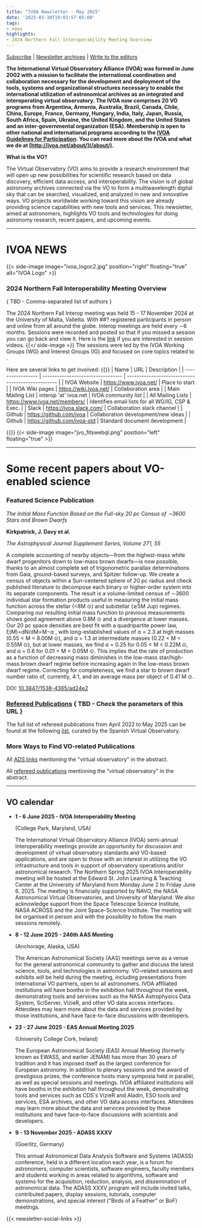 ```yaml
---
title: "IVOA Newsletter - May 2025"
date: '2025-03-30T19:03:57-05:00'
tags:
- news
highlights:
- 2024 Northern Fall Interoperability Meeting Overview
---
```


[Subscribe](http://www.ivoa.net/mailman/listinfo/ivoa-news) |
[Newsletter archives](/newsletter/) |
[Write to the editors](mailto:ivoa-news-editors@ivoa.net)

**The International Virtual Observatory Alliance (IVOA) was formed in June 2002
with a mission to facilitate the international coordination and collaboration
necessary for the development and deployment of the tools, systems and
organizational structures necessary to enable the international utilization of
astronomical archives as an integrated and interoperating virtual observatory.
The IVOA now comprises 20 VO programs from Argentina, Armenia, Australia,
Brazil, Canada, Chile, China, Europe, France, Germany, Hungary, India, Italy,
Japan, Russia, South Africa, Spain, Ukraine, the United Kingdom, and the United
States and an inter-governmental organization (ESA). Membership is open to other
national and international programs according to the
[IVOA Guidelines for Participation](http://ivoa.net/Documents/latest/IVOAParticipation.html).
You can read more about the IVOA and what we do at
[http://ivoa.net/about/](/about/).**

**What is the VO?**

The Virtual Observatory (VO) aims to provide a research environment that will
open up new possibilities for scientific research based on data discovery,
efficient data access, and interoperability. The vision is of global astronomy
archives connected via the VO to form a multiwavelength digital sky that can be
searched, visualized, and analyzed in new and innovative ways. VO projects
worldwide working toward this vision are already providing science capabilities
with new tools and services. This newsletter, aimed at astronomers, highlights
VO tools and technologies for doing astronomy research, recent papers, and
upcoming events.

---

# IVOA NEWS

{{< side-image image="ivoa_logoc2.jpg" position="right"
floating="true"
alt="IVOA Logo" >}}


### 2024 Northern Fall Interoperability Meeting Overview

{ TBD - Comma-separated list of authors }

The 2024 Northern Fall Interop meeting was held 15 - 17 November 2024 at the University of Malta, Valletta. With ##?
registered participants in person and online from all around the globe. Interop meetings are held
every ∼6 months. Sessions were recorded and posted so that if you missed a
session you can go back and view it. Here is the
[link](https://www.canfar.net/storage/vault/list/IVOA/malta2024b) if you are
interested in session videos.
{{</ side-image >}}
The sessions were led by the IVOA Working Groups (WG) and Interest Groups (IG)
and focused on core topics related to .

Here are several links to get involved:
{{<my-table>}}
| Name              | URL                               | Description                                       |
| ----------------- | --------------------------------- | ------------------------------------------------- |
| IVOA Website      | https://www.ivoa.net/             | Place to start                                    |
| IVOA Wiki pages   | https://wiki.ivoa.net/            | Collaboration area                                |
| Main Mailing List | interop 'at' ivoa.net             | IVOA community list                               |
| All Mailing Lists | https://www.ivoa.net/members/     | Identifies email lists for all WG/IG, CSP & Exec. |
| Slack             | https://ivoa.slack.com/           | Collaboration slack channel                       |
| Github            | https://github.com/ivoa           | Collaboration development/new ideas               |
| Github            | https://github.com/ivoa-std       | Standard document development                     |


{{</my-table>}}
{{< side-image image="jvo_fitswebql.png" position="left" floating="true" >}}


---

<!--Not for this short newsletter - REMOVE THIS SECTION
# Schools and workshops

{{< side-image image="" thumbnail="" position="right" floating="true" >}}

### { TBD - TITLE }

{ TBD - Comma-separated list of "authors" }

{ TBD - Content }

{{</ side-image >}}


---   
-->

<!--Not for this short newsletter - REMOVE THIS SECTION
# VO applications and implementation highlights

{{< side-image image="" thumbnail="" position="left" floating="true" >}}

### { TBD - TITLE }

{ TBD - Comma-separated list of "authors" }

{ TBD - Content }

**More information:** { TBD - Links toward the application or related news }

{{</ side-image >}}

---
-->

# Some recent papers about VO-enabled science

### Featured Science Publication

_The Initial Mass Function Based on the Full-sky 20 pc Census of ∼3600 Stars and Brown Dwarfs_

**Kirkpatrick, J. Davy et al.**

_The Astrophysical Journal Supplement Series, Volume 271, 55_

A complete accounting of nearby objects—from the highest-mass white dwarf progenitors down to low-mass brown dwarfs—is now possible, thanks to an almost complete set of trigonometric parallax determinations from Gaia, ground-based surveys, and Spitzer follow-up. We create a census of objects within a Sun-centered sphere of 20 pc radius and check published literature to decompose each binary or higher-order system into its separate components. The result is a volume-limited census of ∼3600 individual star formation products useful in measuring the initial mass function across the stellar (<8M ⊙) and substellar (≳5M Jup) regimes. Comparing our resulting initial mass function to previous measurements shows good agreement above 0.8M ⊙ and a divergence at lower masses. Our 20 pc space densities are best fit with a quadripartite power law,  ξ(M)=dN/dM∝M−α , with long-established values of α = 2.3 at high masses (0.55 < M < 8.00M ⊙), and α = 1.3 at intermediate masses (0.22 < M < 0.55M ⊙), but at lower masses, we find α = 0.25 for 0.05 < M < 0.22M ⊙, and α = 0.6 for 0.01 < M < 0.05M ⊙. This implies that the rate of production as a function of decreasing mass diminishes in the low-mass star/high-mass brown dwarf regime before increasing again in the low-mass brown dwarf regime. Correcting for completeness, we find a star to brown dwarf number ratio of, currently, 4:1, and an average mass per object of 0.41 M ⊙.

DOI: [10.3847/1538-4365/ad24e2](https://doi.org/10.3847/1538-4365/ad24e2) 

### [Refereed Publications](http://sdc.cab.inta-csic.es/vopubs/jsp/result.jsp?order=pub_id&bib=&com_id=-&com=&m_in=04&y_in=2022&m_en=05&y_en=2025&submit=Submit) { TBD - Check the parameters of this URL }

The full list of refereed publications from April 2022 to May 2025 can be found at the following
[list](https://sdc.cab.inta-csic.es/vopubs/jsp/result.jsp?order=cit_desc&bib=&com_id=-&com=&m_in=04&y_in=2022&m_en=05&y_en=2025&submit=Submit),
curated by the Spanish Virtual Observatory.

### More Ways to Find VO-related Publications

All [ADS links](https://ui.adsabs.harvard.edu/#search/q=abstract%3A%22Virtual%20Observatory%22&sort=date%20desc%2C%20bibcode%20desc)
mentioning the "virtual observatory" in the abstract.

All [refereed publications](https://ui.adsabs.harvard.edu/#search/fq=%7B!type%3Daqp%20v%3D%24fq_property%7D&fq_property=(property%3A%22refereed%22)&q=abstract%3A%22Virtual%20Observatory%22&sort=date%20desc%2C%20bibcode%20desc)
mentioning the "virtual observatory" in the abstract.

---

## VO calendar

* **1 - 6 June 2025 - IVOA Interoperability Meeting**
  
  (College Park, Maryland, USA)

  The International Virtual Observatory Alliance (IVOA) semi-annual
  Interoperability meetings provide an opportunity for discussion and
  development of virtual observatory standards and VO-based applications, and
  are open to those with an interest in utilizing the VO infrastructure and
  tools in support of observatory operations and/or astronomical research. The 
  Northern Spring 2025 IVOA Interoperability meeting will be hosted at the Edward 
  St. John Learning & Teaching Center at the University of Maryland from Monday 
  June 2 to Friday June 6, 2025. The meeting is financially supported by NAVO, 
  the NASA Astronomical Virtual Observatories, and University of Maryland. 
  We also acknowledge support from the Space Telescope Science Institute, 
  NASA ACROSS and the Joint Space-Science Institute. The meeting will be organised 
  in person and with the possibility to follow the main sessions remotely.

* **8 - 12 June 2025 - 246th AAS Meeting**
  
  (Anchorage, Alaska, USA)
  
  The American Astronomical Society (AAS) meetings serve as a venue for the
  general astronomical community to gather and discuss the latest science,
  tools, and technologies in astronomy. VO-related sessions and exhibits will be
  held during the meeting, including presentations from international VO
  partners, open to all astronomers. IVOA affiliated institutions will have
  booths in the exhibition hall throughout the week, demonstrating tools and
  services such as the NASA Astrophysics Data System, SciServer, VizieR, and
  other VO data access interfaces. Attendees may learn more about the data and
  services provided by those institutions, and have face-to-face discussions
  with developers.

* **23 - 27 June 2025 - EAS Annual Meeting 2025**
  
  (University College Cork, Ireland)
  
  The European Astronomical Society (EAS) Annual Meeting (formerly known as
  EWASS, and earlier JENAM) has more than 30 years of tradition and it has
  imposed itself as the largest conference for European astronomy. In addition
  to plenary sessions and the award of prestigious prizes, the conference hosts
  many symposia held in parallel, as well as special sessions and meetings. IVOA
  affiliated institutions will have booths in the exhibition hall throughout the
  week, demonstrating tools and services such as CDS's VizieR and Aladin, ESO
  tools and services, ESA archives, and other VO data access interfaces.
  Attendees may learn more about the data and services provided by these
  institutions and have face-to-face discussions with scientists and developers.

* **9 - 13 November 2025 - ADASS XXXV**
  
  (Goerlitz, Germany)
  
  This annual Astronomical Data Analysis Software and Systems (ADASS)
  conference, held in a different location each year, is a forum for
  astronomers, computer scientists, software engineers, faculty members and
  students working in areas related to algorithms, software and systems for the
  acquisition, reduction, analysis, and dissemination of astronomical data. The
  ADASS XXXV program will include invited talks, contributed papers, display
  sessions, tutorials, computer demonstrations, and special interest ("Birds of
  a Feather" or BoF) meetings.

{{< newsletter-social-links >}}